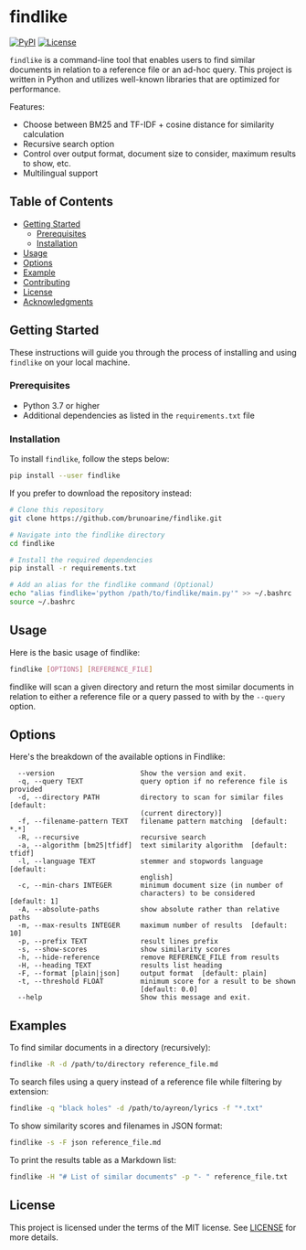 # findlike

[![PyPI](https://img.shields.io/pypi/v/findlike.svg)](https://pypi.org/project/findlike/)
[![License](https://img.shields.io/badge/license-MIT-blue.svg)](https://github.com/brunoarine/findlike/blob/master/LICENSE)

`findlike` is a command-line tool that enables users to find similar documents in relation to a reference file or an ad-hoc query. This project is written in Python and utilizes well-known libraries that are optimized for performance.

Features: 

- Choose between BM25 and TF-IDF + cosine distance for similarity calculation
- Recursive search option
- Control over output format, document size to consider, maximum results to show, etc.
- Multilingual support

## Table of Contents

- [Getting Started](#getting-started)
  - [Prerequisites](#prerequisites)
  - [Installation](#installation)
- [Usage](#usage)
- [Options](#options)
- [Example](#example)
- [Contributing](#contributing)
- [License](#license)
- [Acknowledgments](#acknowledgments)

## Getting Started

These instructions will guide you through the process of installing and using `findlike` on your local machine.

### Prerequisites

- Python 3.7 or higher
- Additional dependencies as listed in the `requirements.txt` file

### Installation

To install `findlike`, follow the steps below:

```bash
pip install --user findlike
```

If you prefer to download the repository instead:

```bash
# Clone this repository
git clone https://github.com/brunoarine/findlike.git

# Navigate into the findlike directory
cd findlike

# Install the required dependencies
pip install -r requirements.txt

# Add an alias for the findlike command (Optional)
echo "alias findlike='python /path/to/findlike/main.py'" >> ~/.bashrc
source ~/.bashrc
```

## Usage

Here is the basic usage of findlike:

```bash
findlike [OPTIONS] [REFERENCE_FILE]
```

findlike will scan a given directory and return the most similar documents in relation to either a reference file or a query passed to with by the `--query` option.

## Options

Here's the breakdown of the available options in Findlike:

```
  --version                     Show the version and exit.
  -q, --query TEXT              query option if no reference file is provided
  -d, --directory PATH          directory to scan for similar files  [default:
                                (current directory)]
  -f, --filename-pattern TEXT   filename pattern matching  [default: *.*]
  -R, --recursive               recursive search
  -a, --algorithm [bm25|tfidf]  text similarity algorithm  [default: tfidf]
  -l, --language TEXT           stemmer and stopwords language  [default:
                                english]
  -c, --min-chars INTEGER       minimum document size (in number of
                                characters) to be considered  [default: 1]
  -A, --absolute-paths          show absolute rather than relative paths
  -m, --max-results INTEGER     maximum number of results  [default: 10]
  -p, --prefix TEXT             result lines prefix
  -s, --show-scores             show similarity scores
  -h, --hide-reference          remove REFERENCE_FILE from results
  -H, --heading TEXT            results list heading
  -F, --format [plain|json]     output format  [default: plain]
  -t, --threshold FLOAT         minimum score for a result to be shown
                                [default: 0.0]
  --help                        Show this message and exit.
```

## Examples

To find similar documents in a directory (recursively):

```sh
findlike -R -d /path/to/directory reference_file.md 
```

To search files using a query instead of a reference file while filtering by extension:

```sh
findlike -q "black holes" -d /path/to/ayreon/lyrics -f "*.txt"
```

To show similarity scores and filenames in JSON format:

```sh
findlike -s -F json reference_file.md
```

To print the results table as a Markdown list:

```sh
findlike -H "# List of similar documents" -p "- " reference_file.txt
```

## License

This project is licensed under the terms of the MIT license. See [LICENSE](LICENSE) for more details.